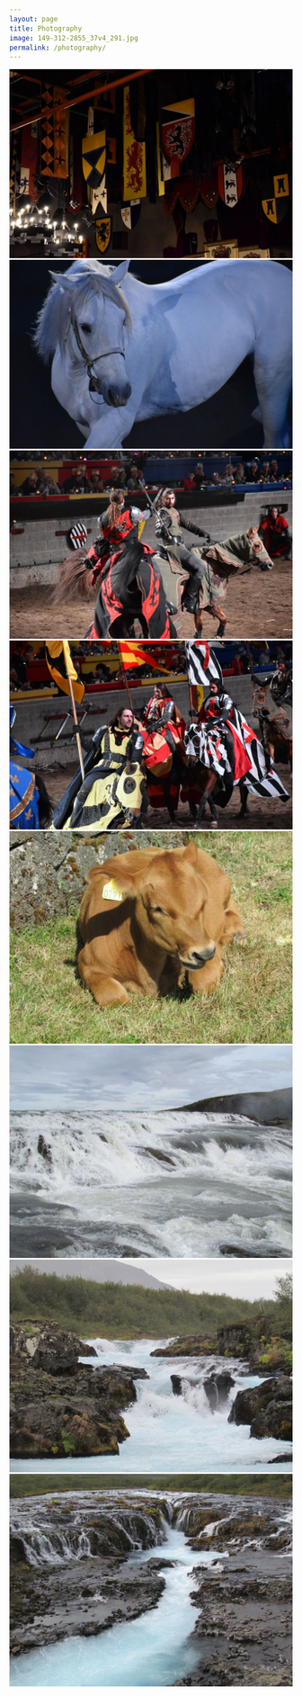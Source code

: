 ```yaml
---
layout: page
title: Photography
image: 149-312-2855_37v4_291.jpg
permalink: /photography/
---
```

<img src="../img/DSC_0039.JPG"/>
<img src="../img/DSC_0533.JPG"/>
<img src="../img/DSC_0355.JPG"/>
<img src="../img/DSC_0574.JPG"/>
<img src="../img/IMG_0169.JPG"/>
<img src="../img/IMG_0138.JPG"/>
<img src="../img/IMG_0193.JPG"/>
<img src="../img/IMG_0243.JPG"/>
